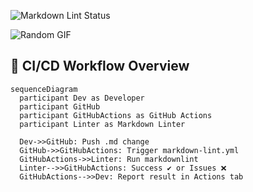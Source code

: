 ![Markdown Lint Status](https://github.com/kyk-131/markdown_lint/actions/workflows/markdown-lint.yml/badge.svg)

![Random GIF](https://i.pinimg.com/originals/54/84/8b/54848b2058ecb66d0fe033ed5a6c8669.gif)







## 🧪 CI/CD Workflow Overview

```mermaid
sequenceDiagram
  participant Dev as Developer
  participant GitHub
  participant GitHubActions as GitHub Actions
  participant Linter as Markdown Linter

  Dev->>GitHub: Push .md change
  GitHub->>GitHubActions: Trigger markdown-lint.yml
  GitHubActions->>Linter: Run markdownlint
  Linter-->>GitHubActions: Success ✔ or Issues ❌
  GitHubActions-->>Dev: Report result in Actions tab
